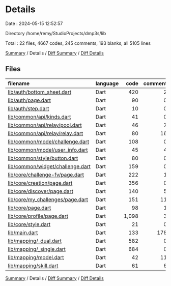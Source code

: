 # Details

Date : 2024-05-15 12:52:57

Directory /home/remy/StudioProjects/dmp3s/lib

Total : 22 files,  4667 codes, 245 comments, 193 blanks, all 5105 lines

[Summary](results.md) / Details / [Diff Summary](diff.md) / [Diff Details](diff-details.md)

## Files
| filename | language | code | comment | blank | total |
| :--- | :--- | ---: | ---: | ---: | ---: |
| [lib/auth/bottom_sheet.dart](/lib/auth/bottom_sheet.dart) | Dart | 420 | 2 | 13 | 435 |
| [lib/auth/page.dart](/lib/auth/page.dart) | Dart | 90 | 0 | 5 | 95 |
| [lib/auth/step.dart](/lib/auth/step.dart) | Dart | 10 | 0 | 2 | 12 |
| [lib/common/api/kinds.dart](/lib/common/api/kinds.dart) | Dart | 41 | 0 | 3 | 44 |
| [lib/common/api/relay/pool.dart](/lib/common/api/relay/pool.dart) | Dart | 46 | 7 | 10 | 63 |
| [lib/common/api/relay/relay.dart](/lib/common/api/relay/relay.dart) | Dart | 80 | 16 | 20 | 116 |
| [lib/common/model/challenge.dart](/lib/common/model/challenge.dart) | Dart | 108 | 0 | 14 | 122 |
| [lib/common/model/user_info.dart](/lib/common/model/user_info.dart) | Dart | 45 | 4 | 7 | 56 |
| [lib/common/style/button.dart](/lib/common/style/button.dart) | Dart | 80 | 0 | 8 | 88 |
| [lib/common/widget/challenge.dart](/lib/common/widget/challenge.dart) | Dart | 159 | 0 | 8 | 167 |
| [lib/core/challenge-fv/page.dart](/lib/core/challenge-fv/page.dart) | Dart | 222 | 1 | 9 | 232 |
| [lib/core/creation/page.dart](/lib/core/creation/page.dart) | Dart | 356 | 0 | 6 | 362 |
| [lib/core/discover/page.dart](/lib/core/discover/page.dart) | Dart | 140 | 5 | 8 | 153 |
| [lib/core/my_challenges/page.dart](/lib/core/my_challenges/page.dart) | Dart | 151 | 11 | 12 | 174 |
| [lib/core/page.dart](/lib/core/page.dart) | Dart | 98 | 1 | 7 | 106 |
| [lib/core/profile/page.dart](/lib/core/profile/page.dart) | Dart | 1,098 | 3 | 9 | 1,110 |
| [lib/core/style.dart](/lib/core/style.dart) | Dart | 21 | 0 | 3 | 24 |
| [lib/main.dart](/lib/main.dart) | Dart | 133 | 178 | 27 | 338 |
| [lib/mapping/_dual.dart](/lib/mapping/_dual.dart) | Dart | 582 | 0 | 2 | 584 |
| [lib/mapping/_single.dart](/lib/mapping/_single.dart) | Dart | 684 | 0 | 2 | 686 |
| [lib/mapping/model.dart](/lib/mapping/model.dart) | Dart | 42 | 11 | 8 | 61 |
| [lib/mapping/skill.dart](/lib/mapping/skill.dart) | Dart | 61 | 6 | 10 | 77 |

[Summary](results.md) / Details / [Diff Summary](diff.md) / [Diff Details](diff-details.md)